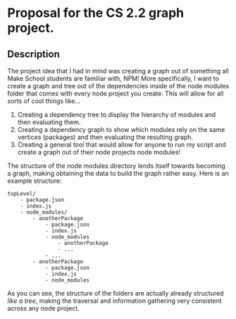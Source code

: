 # Proposal for the CS 2.2 graph project.

## Description
The project idea that I had in mind was creating a graph out of something all Make School students
are familiar with, NPM! More specifically, I want to create a graph and tree out of the dependencies
inside of the node modules folder that comes with every node project you create. This will allow for
all sorts of cool things like...

1. Creating a dependency tree to display the hierarchy of modules and then evaluating them.
2. Creating a dependency graph to show which modules rely on the same vertices (packages) and then
evaluating the resulting graph.
3. Creating a general tool that would allow for anyone to run my script and create a graph out
of their node projects node modules!

The structure of the node modules directory lends itself towards becoming a graph, making obtaining the
data to build the graph rather easy. Here is an example structure:

```
topLevel/
    - package.json
    - index.js
    - node_modules/
        - anotherPackage
            - package.json
            - index.js
            - node_modules
                - anotherPackage
                - ...
            - ...
        - anotherPackage
            - package.json
            - index.js
            - node_modules
```

As you can see, the structure of the folders are actually already structured *like a tree*, making
the traversal and information gathering very consistent across any node project.

